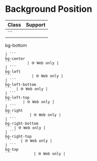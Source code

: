 # Background Position

| Class                   | Support     |
| ----------------------- | ----------- |
| ```
bg-bottom
```       | 🌐 Web only |
| ```
bg-center
```       | 🌐 Web only |
| ```
bg-left
```         | 🌐 Web only |
| ```
bg-left-bottom
```  | 🌐 Web only |
| ```
bg-left-top
```     | 🌐 Web only |
| ```
bg-right
```        | 🌐 Web only |
| ```
bg-right-bottom
``` | 🌐 Web only |
| ```
bg-right-top
```    | 🌐 Web only |
| ```
bg-top
```          | 🌐 Web only |

